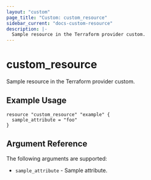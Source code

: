 ```yaml
---
layout: "custom"
page_title: "Custom: custom_resource"
sidebar_current: "docs-custom-resource"
description: |-
  Sample resource in the Terraform provider custom.
---
```


# custom_resource

Sample resource in the Terraform provider custom.

## Example Usage

```hcl
resource "custom_resource" "example" {
  sample_attribute = "foo"
}
```

## Argument Reference

The following arguments are supported:

* `sample_attribute` - Sample attribute.

